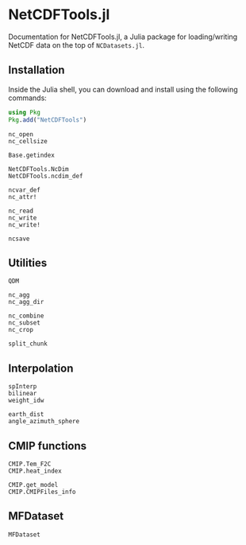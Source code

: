 # NetCDFTools.jl

Documentation for NetCDFTools.jl, a Julia package for loading/writing NetCDF data on 
the top of `NCDatasets.jl`.

## Installation

Inside the Julia shell, you can download and install using the following commands:

```julia
using Pkg
Pkg.add("NetCDFTools")
```

```@docs
nc_open
nc_cellsize

Base.getindex

NetCDFTools.NcDim
NetCDFTools.ncdim_def

ncvar_def
nc_attr!
```

```@docs
nc_read
nc_write
nc_write!

ncsave
```


## Utilities

```@docs
QDM

nc_agg 
nc_agg_dir

nc_combine
nc_subset
nc_crop
```

```@docs
split_chunk
```

## Interpolation

```@docs
spInterp
bilinear
weight_idw
```

```@docs
earth_dist
angle_azimuth_sphere
```

## CMIP functions

```@docs
CMIP.Tem_F2C
CMIP.heat_index

CMIP.get_model
CMIP.CMIPFiles_info
```

## MFDataset

```@docs
MFDataset
```
